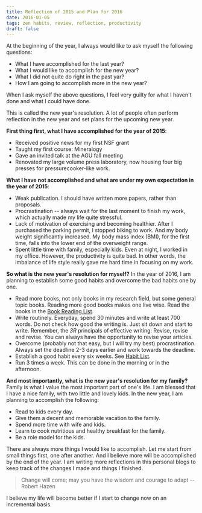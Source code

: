 ```yaml
---
title: Reflection of 2015 and Plan for 2016
date: 2016-01-05
tags: zen habits, review, reflection, productivity
draft: false
---
```


At the beginning of the year, I always would like to ask myself the following questions:

- What I have accomplished for the last year?
- What I would like to accomplish for the new year?
- What I did not quite do right in the past yar?
- How I am going to accomplish more in the new year?

When I ask myself the above questions, I feel very guilty for what I haven't done and what I could have done.

This is called the new year's resolution. A lot of people often perform reflection in the new year and set plans for the upcoming new year.

**First thing first, what I have accomplished for the year of 2015**:

- Received positive news for my first NSF grant
- Taught my first course: Mineralogy
- Gave an invited talk at the AGU fall meeting
- Renovated my large volume press laboratory, now housing four big presses for pressurecooker-like work.

**What I have not accomplished and what are under my own expectation in the year of 2015**:

- Weak publication. I should have written more papers, rather than proposals.
- Procrastination -- always wait for the last moment to finish my work, which actually made my life quite stressful.
- Lack of motivation of exercising and becoming healthier. After I purchased the parking permit, I stopped biking to work. And my body weight significantly increased. My body mass index (BMI), for the first time, falls into the lower end of the overweight range.
- Spent little time with family, especially kids. Even at night, I worked in my office. However, the productivity is quite bad. In other words, the imbalance of life style really gave me hard time in focusing on my work.

**So what is the new year's resolution for myself?** In the year of 2016, I am planning to establish some good habits and overcome the bad habits one by one. 

- Read more books, not only books in my research field, but some general topic books. Reading more good books makes one live wise. Read the books in the [Book Reading List]({filename}/pages/book-list.md).
- Write routinely. Everyday, spend 30 minutes and write at least 700 words. Do not check how good the writing is. Just sit down and start to write. Remember, the *3R* principals of effective writing: Revise, revise and revise. You can always have the opportunity to revise your articles.
- Overcome (probably not that easy, but I will try my best) procrastination. Always set the deadline 2-3 days earlier and work towards the deadline.
- Establish a good habit every six weeks. See [Habit List]({filename}/pages/habits.md).
- Run 3 times a week. This can be done in the morning or in the afternoon.

**And most importantly, what is the new year's resolution for my family?** Family is what I value the most important part of one's life. I am blessed that I have a nice family, with two little and lovely kids. In the new year, I am planning to accomplish the following:

- Read to kids every day.
- Give them a decent and memorable vacation to the family.
- Spend more time with wife and kids.
- Learn to cook nutritious and healthy breakfast for the family.
- Be a role model for the kids.

There are always more things I would like to accomplish. Let me start from small things first, one after another. And I believe more will be accomplished by the end of the year. I am writing more reflections in this personal blogs to keep track of the changes I made and things I finished.

> Change will come; may you have the wisdom and courage to adapt -- Robert Hazen

I believe my life will become better if I start to change now on an incremental basis.